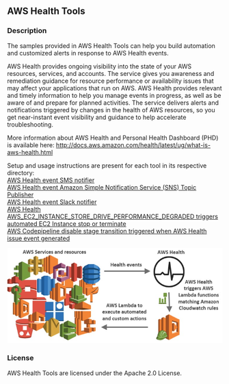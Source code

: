 ## AWS Health Tools 

### Description
The samples provided in AWS Health Tools can help you build automation and customized alerts in response to AWS Health events.

AWS Health provides ongoing visibility into the state of your AWS resources, services, and accounts. The service gives you awareness and remediation guidance for resource performance or availability issues that may affect your applications that run on AWS. AWS Health provides relevant and timely information to help you manage events in progress, as well as be aware of and prepare for planned activities. The service delivers alerts and notifications triggered by changes in the health of AWS resources, so you get near-instant event visibility and guidance to help accelerate troubleshooting. 

More information about AWS Health and Personal Health Dashboard (PHD) is available here: http://docs.aws.amazon.com/health/latest/ug/what-is-aws-health.html

Setup and usage instructions are present for each tool in its respective directory: <br />
[AWS Health event SMS notifier](sms-notifier/) <br />
[AWS Health event Amazon Simple Notification Service (SNS) Topic Publisher](sns-topic-publisher/) <br />
[AWS Health event Slack notifier](slack-notifier/) <br />
[AWS Health AWS_EC2_INSTANCE_STORE_DRIVE_PERFORMANCE_DEGRADED triggers automated EC2 Instance stop or terminate](automated-actions/AWS_EC2_INSTANCE_STORE_DRIVE_PERFORMANCE_DEGRADED/) <br />
[AWS Codepipeline disable stage transition triggered when AWS Health issue event generated](automated-actions/AWS_Codepipeline_Disable_Stage_Transition/) <br />

![Architecture](images/AWSHealthToolsArchitecture.jpg)

### License
AWS Health Tools are licensed under the Apache 2.0 License.

